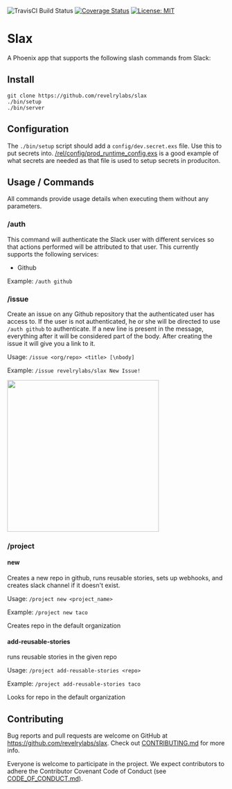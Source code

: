 ![TravisCI Build Status](https://travis-ci.org/revelrylabs/slax.svg)
[![Coverage Status](https://coveralls.io/repos/github/revelrylabs/slax/badge.svg?branch=master)](https://coveralls.io/github/revelrylabs/slax?branch=master)
[![License: MIT](https://img.shields.io/badge/License-MIT-yellow.svg)](https://opensource.org/licenses/MIT)

# Slax

A Phoenix app that supports the following slash commands from Slack:

## Install

```
git clone https://github.com/revelrylabs/slax
./bin/setup
./bin/server
```

## Configuration

The `./bin/setup` script should add a `config/dev.secret.exs` file. Use this to put secrets into.
[/rel/config/prod_runtime_config.exs](https://github.com/revelrylabs/slax/blob/master/rel/config/prod_runtime_config.exs) is a good example of what secrets are needed as that file is used to setup secrets in produciton.

## Usage / Commands

All commands provide usage details when executing them without any parameters.

### /auth

This command will authenticate the Slack user with different services so that actions performed will be attributed to that user. This currently supports the following services:

- Github

Example: `/auth github`

### /issue

Create an issue on any Github repository that the authenticated user has access to. If the user is not authenticated, he or she will be directed to use `/auth github` to authenticate. If a new line is present in the message, everything after it will be considered part of the body. After creating the issue it will give you a link to it.

Usage: `/issue <org/repo> <title> [\nbody]`

Example: `/issue revelrylabs/slax New Issue!`

<img src="http://dropit.atda.club/Screen-Shot-2016-07-05-13-44-34.png" width="350">

### /project

#### new

Creates a new repo in github, runs reusable stories, sets up webhooks, and creates slack channel if it doesn't exist.

Usage: `/project new <project_name>`

Example: `/project new taco`

Creates repo in the default organization

#### add-reusable-stories

runs reusable stories in the given repo

Usage: `/project add-reusable-stories <repo>`

Example: `/project add-reusable-stories taco`

Looks for repo in the default organization

## Contributing

Bug reports and pull requests are welcome on GitHub at https://github.com/revelrylabs/slax. Check out [CONTRIBUTING.md](https://github.com/revelrylabs/slax/blob/master/CONTRIBUTING.md) for more info.

Everyone is welcome to participate in the project. We expect contributors to
adhere the Contributor Covenant Code of Conduct (see [CODE_OF_CONDUCT.md](https://github.com/revelrylabs/slax/blob/master/CODE_OF_CONDUCT.md)).
